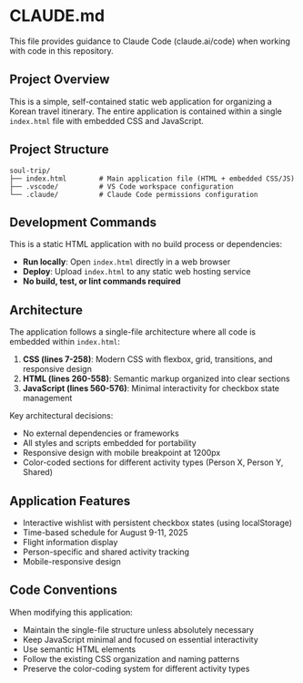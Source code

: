 # CLAUDE.md

This file provides guidance to Claude Code (claude.ai/code) when working with code in this repository.

## Project Overview

This is a simple, self-contained static web application for organizing a Korean travel itinerary. The entire application is contained within a single `index.html` file with embedded CSS and JavaScript.

## Project Structure

```
soul-trip/
├── index.html        # Main application file (HTML + embedded CSS/JS)
├── .vscode/          # VS Code workspace configuration
└── .claude/          # Claude Code permissions configuration
```

## Development Commands

This is a static HTML application with no build process or dependencies:

- **Run locally**: Open `index.html` directly in a web browser
- **Deploy**: Upload `index.html` to any static web hosting service
- **No build, test, or lint commands required**

## Architecture

The application follows a single-file architecture where all code is embedded within `index.html`:

1. **CSS (lines 7-258)**: Modern CSS with flexbox, grid, transitions, and responsive design
2. **HTML (lines 260-558)**: Semantic markup organized into clear sections
3. **JavaScript (lines 560-576)**: Minimal interactivity for checkbox state management

Key architectural decisions:
- No external dependencies or frameworks
- All styles and scripts embedded for portability
- Responsive design with mobile breakpoint at 1200px
- Color-coded sections for different activity types (Person X, Person Y, Shared)

## Application Features

- Interactive wishlist with persistent checkbox states (using localStorage)
- Time-based schedule for August 9-11, 2025
- Flight information display
- Person-specific and shared activity tracking
- Mobile-responsive design

## Code Conventions

When modifying this application:
- Maintain the single-file structure unless absolutely necessary
- Keep JavaScript minimal and focused on essential interactivity
- Use semantic HTML elements
- Follow the existing CSS organization and naming patterns
- Preserve the color-coding system for different activity types